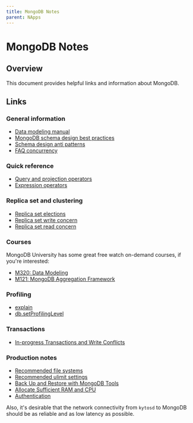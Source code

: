 ```yaml
---
title: MongoDB Notes
parent: NApps
---
```


MongoDB Notes
=============

## Overview

This document provides helpful links and information about MongoDB.

## Links

### General information

- [Data modeling manual](https://www.mongodb.com/docs/manual/data-modeling/)
- [MongoDB schema design best practices](https://www.mongodb.com/developer/article/mongodb-schema-design-best-practices/)
- [Schema design anti patterns](https://www.mongodb.com/developer/article/schema-design-anti-pattern-massive-arrays/)
- [FAQ concurrency](https://www.mongodb.com/docs/manual/faq/concurrency/)

### Quick reference

- [Query and projection operators](https://www.mongodb.com/docs/manual/reference/operator/query/)
- [Expression operators](https://www.mongodb.com/docs/manual/meta/aggregation-quick-reference/#index-of-expression-operators)

### Replica set and clustering

- [Replica set elections](https://www.mongodb.com/docs/manual/core/replica-set-elections/)
- [Replica set write concern](https://www.mongodb.com/docs/manual/core/replica-set-write-concern/)
- [Replica set read concern](https://www.mongodb.com/docs/manual/reference/read-concern/)

### Courses

MongoDB University has some great free watch on-demand courses, if you're interested:

- [M320: Data Modeling](https://university.mongodb.com/courses/M320/about)
- [M121: MongoDB Aggregation Framework](https://university.mongodb.com/courses/M121/about)

### Profiling

- [explain](https://www.mongodb.com/docs/manual/tutorial/analyze-query-plan/)
- [db.setProfilingLevel](https://www.mongodb.com/docs/manual/reference/method/db.setProfilingLevel/)

### Transactions

- [In-progress Transactions and Write Conflicts](https://www.mongodb.com/docs/manual/core/transactions-production-consideration/?_ga=2.121978315.1116834295.1647796783-632507725.1644007955#in-progress-transactions-and-write-conflicts)

### Production notes

- [Recommended file systems](https://www.mongodb.com/docs/manual/administration/production-notes/#kernel-and-file-systems)
- [Recommended ulimit settings](https://www.mongodb.com/docs/v5.0/reference/ulimit/#recommended-ulimit-settings)
- [Back Up and Restore with MongoDB Tools](https://www.mongodb.com/docs/manual/tutorial/backup-and-restore-tools/)
- [Allocate Sufficient RAM and CPU](https://www.mongodb.com/docs/manual/administration/production-notes/#std-label-prod-notes-ram)
- [Authentication](https://www.mongodb.com/docs/manual/core/authentication/)

Also, it's desirable that the network connectivity from `kytosd` to MongoDB should be as reliable and as low latency as possible.
